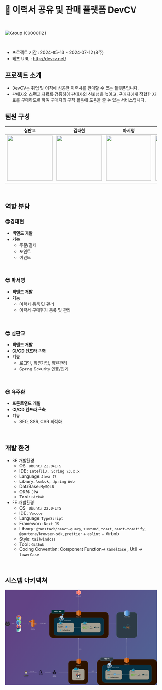 # 📖 이력서 공유 및 판매 플랫폼 DevCV

<br>

![Group 1000001121](https://github.com/DevCVTeam/.github/assets/108069902/b46b9697-d362-4abb-83c8-96b98bd0b70b)

<br>

- 프로젝트 기간 : 2024-05-13 ~ 2024-07-12 (8주)
- 배포 URL : http://devcv.net/

## 프로젝트 소개
- DevCV는 취업 및 이직에 성공한 이력서를 판매할 수 있는 플랫폼입니다.
- 판매자의 스펙과 자료를 검증하여 판매자의 신뢰성을 높이고, 구매자에게 적합한 자료를 구매하도록 하여 구매자의 구직 활동에 도움을 줄 수 있는 서비스입니다.



## 팀원 구성

<div align="center">

| **심판교** | **김태현** | **마서영** | **유주환** |
| :------: |  :------: | :------: | :------: |
| <img src="https://github.com/DevCVTeam/.github/assets/108069902/f6030531-0b1f-4cfa-b7b0-82488445c256" height=150 width=150> | <img src="https://github.com/DevCVTeam/.github/assets/108069902/041986a5-6be4-48c0-8f62-969187062cd2" height=150 width=150>   | <img src="https://github.com/DevCVTeam/.github/assets/108069902/4a7d6087-b152-4b09-ab02-b8a0f02db29f" height=150 width=150>  | <img src="https://github.com/DevCVTeam/.github/assets/108069902/2d5842e0-6a12-43d1-8ef6-e587af05b540" height=150 width=150> |


</div>

<br>


## 역할 분담

### 😎김태현

- **백엔드 개발**
- **기능**
    - 주문/결제
    - 포인트
    - 이벤트

<br>
    
### 😎 마서영

- **백엔드 개발**
- **기능**
    - 이력서 등록 및 관리
    - 이력서 구매후기 등록 및 관리
<br>

### 😎 심판교

- **백엔드 개발**
- **CI/CD 인프라 구축**
- **기능**
    - 로그인, 회원가입, 회원관리
    - Spring Security 인증/인가

<br>

### 😎 유주환

- **프론트엔드 개발**
- **CI/CD 인프라 구축**
- **기능**
    - SEO, SSR, CSR 최적화
    
<br>

## 개발 환경
- BE 개발환경
    - OS : `Ubuntu 22.04LTS`
    - IDE : `IntelliJ, Spring v3.x.x`
    - Language: `Java 17`
    - Library: `lombok, Spring Web`
    - DataBase: `MySQL8`
    - ORM: `JPA`
    - Tool : `Github`
- FE 개발환경
    - OS : `Ubuntu 22.04LTS`
    - IDE : `Vscode`
    - Language: `TypeScript`
    - Framework: `Next.JS`
    - Library: `@tanstack/react-query`, `zustand`, `toast`, `react-toastify`, `@portone/browser-sdk`, `prettier` + `eslint` + Airbnb
    - Style: `tailwindcss`
    - Tool : `Github`
    - Coding Convention: 
    Component Function→ `CamelCase` , Utill → `lowerCase`

<br>

## 시스템 아키텍쳐

![Untitled](https://github.com/DevCVTeam/.github/blob/main/frontend/image/347260602-a6e62291-84c5-4c7b-ba3c-8b299eca0cfc(2).png?raw=true)

